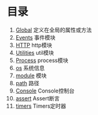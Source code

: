 # 目录

1. [Global](./global.md) 定义在全局的属性或方法
2. [Events](./event.md) 事件模块
3. [HTTP](./http.md) http模块
4. [Utilities](./util.md) util模块
5. [Process](./process.md) process模块
6. [os](./os.md) 系统信息
7. [module](./module.md) 模块
8. [path](./path.md) 路径
9. [Console](./console.md) Console控制台
10. [assert](./assert.md) Assert断言
11. [timers](./timers.md) Timers定时器


